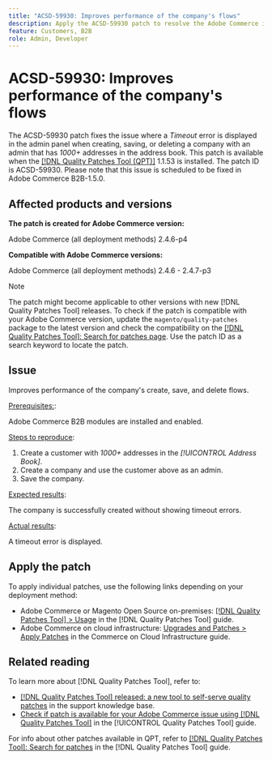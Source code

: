 ```yaml
---
title: "ACSD-59930: Improves performance of the company's flows"
description: Apply the ACSD-59930 patch to resolve the Adobe Commerce issue where a *Timeout* error is displayed in the admin panel when creating, saving, or deleting a company with an admin that has *1000+* addresses in the address book.
feature: Customers, B2B
role: Admin, Developer
---
```

# ACSD-59930: Improves performance of the company's flows

The ACSD-59930 patch fixes the issue where a *Timeout* error is displayed in the admin panel when creating, saving, or deleting a company with an admin that has *1000+* addresses in the address book. This patch is available when the [[!DNL Quality Patches Tool (QPT)]](https://experienceleague.adobe.com/en/docs/commerce-knowledge-base/kb/announcements/commerce-announcements/magento-quality-patches-released-new-tool-to-self-serve-quality-patches) 1.1.53 is installed. The patch ID is ACSD-59930. Please note that this issue is scheduled to be fixed in Adobe Commerce B2B-1.5.0.

## Affected products and versions

**The patch is created for Adobe Commerce version:**

Adobe Commerce (all deployment methods) 2.4.6-p4

**Compatible with Adobe Commerce versions:**

Adobe Commerce (all deployment methods) 2.4.6 - 2.4.7-p3

>[!NOTE]
>
>The patch might become applicable to other versions with new [!DNL Quality Patches Tool] releases. To check if the patch is compatible with your Adobe Commerce version, update the `magento/quality-patches` package to the latest version and check the compatibility on the [[!DNL Quality Patches Tool]: Search for patches page](https://experienceleague.adobe.com/tools/commerce-quality-patches/index.html). Use the patch ID as a search keyword to locate the patch.

## Issue

Improves performance of the company's create, save, and delete flows.

<u>Prerequisites:</u>:

Adobe Commerce B2B modules are installed and enabled.

<u>Steps to reproduce</u>:

1. Create a customer with *1000+* addresses in the *[!UICONTROL Address Book]*.
1. Create a company and use the customer above as an admin.
1. Save the company.

<u>Expected results</u>:

The company is successfully created without showing timeout errors.

<u>Actual results</u>:

A timeout error is displayed.

## Apply the patch

To apply individual patches, use the following links depending on your deployment method:

* Adobe Commerce or Magento Open Source on-premises: [[!DNL Quality Patches Tool] > Usage](/help/tools/quality-patches-tool/usage.md) in the [!DNL Quality Patches Tool] guide.
* Adobe Commerce on cloud infrastructure: [Upgrades and Patches > Apply Patches](https://experienceleague.adobe.com/docs/commerce-cloud-service/user-guide/develop/upgrade/apply-patches.html) in the Commerce on Cloud Infrastructure guide.

## Related reading

To learn more about [!DNL Quality Patches Tool], refer to:

* [[!DNL Quality Patches Tool] released: a new tool to self-serve quality patches](https://experienceleague.adobe.com/en/docs/commerce-knowledge-base/kb/announcements/commerce-announcements/magento-quality-patches-released-new-tool-to-self-serve-quality-patches) in the support knowledge base.
* [Check if patch is available for your Adobe Commerce issue using [!DNL Quality Patches Tool]](/help/tools/quality-patches-tool/patches-available-in-qpt/check-patch-for-magento-issue-with-magento-quality-patches.md) in the [!UICONTROL Quality Patches Tool] guide.


For info about other patches available in QPT, refer to [[!DNL Quality Patches Tool]: Search for patches](https://experienceleague.adobe.com/tools/commerce-quality-patches/index.html) in the [!DNL Quality Patches Tool] guide.